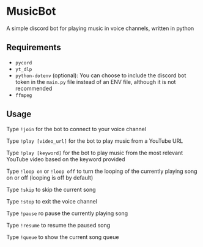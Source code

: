 # MusicBot
A simple discord bot for playing music in voice channels, written in python

## Requirements
- `pycord`
- `yt_dlp`
- `python-dotenv` (optional): You can choose to include the discord bot token in the `main.py` file instead of an ENV file, although it is not recommended
- `ffmpeg`

## Usage
Type `!join` for the bot to connect to your voice channel

Type `!play [video_url]` for the bot to play music from a YouTube URL

Type `!play [keyword]` for the bot to play music from the most relevant YouTube video based on the keyword provided

Type `!loop on` or `!loop off` to turn the looping of the currently playing song on or off (looping is off by default)

Type `!skip` to skip the current song

Type `!stop` to exit the voice channel

Type `!pause` ro pause the currently playing song

Type `!resume` to resume the paused song

Type `!queue` to show the current song queue
